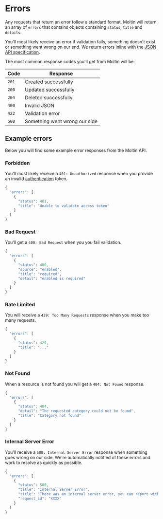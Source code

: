 # Errors

Any requests that return an error follow a standard format. Moltin will return an array of `errors` that contains objects containing `status`, `title` and `details`.

You'll most likely receive an error if validation fails, something doesn't exist or something went wrong on our end. We return errors inline with the [JSON API specification](http://jsonapi.org/format/#error-objects).

The most common response codes you'll get from Moltin will be:

| **Code** | **Response** |
| --- | --- |
| `201` | Created successfully |
| `200` | Updated successfully |
| `204` | Deleted successfully |
| `400` | Invalid JSON |
| `422` | Validation error |
| `500` | Something went wrong our side |

## Example errors

Below you will find some example error responses from the Moltin API.

### Forbidden

You'll most likely receive a `401: Unauthorized` response when you provide an invalid [authentication](authentication/) token.

```javascript
{
  "errors": [
    {
      "status": 401,
      "title": "Unable to validate access token"
    }
  ]
}
```

### Bad Request

You'll get a `400: Bad Request` when you you fail validation.

```javascript
{
  "errors": [
    {
      "status": 400,
      "source": "enabled",
      "title": "required",
      "detail": "enabled is required"
    }
  ]
}
```

### Rate Limited

You will receive a `429: Too Many Requests` response when you make too many requests.

```javascript
{
  "errors": [
    {
      "status": 429,
      "title": "..."
    }
  ]
}
```

### Not Found

When a resource is not found you will get a `404: Not Found` response.

```javascript
{
  "errors": [
    {
      "status": 404,
      "detail": "The requested category could not be found",
      "title": "Category not found"
    }
  ]
}
```

### Internal Server Error

You'll receive a `500: Internal Server Error` response when something goes wrong on our side. We're automatically notified of these errors and work to resolve as quickly as possible.

```javascript
{
  "errors": [
    {
      "status": 500,
      "title": "Internal Server Error",
      "title": "There was an internal server error, you can report with your request id.",
      "request_id": "XXXX"
    }
  ]
}
```

